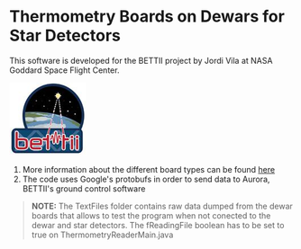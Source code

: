 #  Thermometry Boards on Dewars for Star Detectors
This software is developed for the BETTII project by Jordi Vila at NASA Goddard Space Flight Center.

![Thermometry](bettii.png)

1. More information about the different board types can be found [here](https://docs.google.com/spreadsheets/d/14MjIaxqwbjARGb7AbK-nN2QmgAJrHMqJmfF0cooTO0E/edit?usp=sharing)
2. The code uses Google's protobufs in order to send data to Aurora, BETTII's ground control software


>**NOTE:** The TextFiles folder contains raw data dumped from the dewar boards that allows to test the program when not conected to the dewar and star detectors. The fReadingFile boolean has to be set to true on ThermometryReaderMain.java
